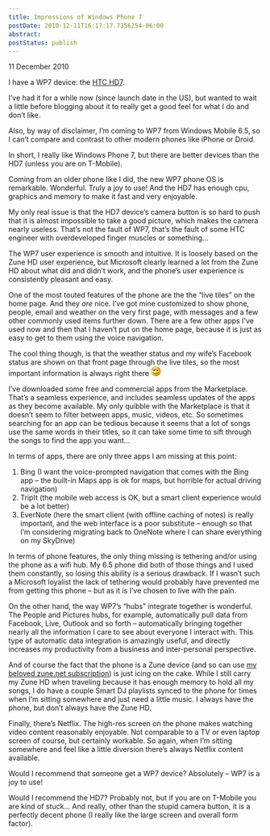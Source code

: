 ```yaml
---
title: Impressions of Windows Phone 7
postDate: 2010-12-11T16:17:17.7356254-06:00
abstract: 
postStatus: publish
---
```

11 December 2010

I have a WP7 device: the [HTC HD7](http://htc.t-mobile.com/hd7).

I’ve had it for a while now (since launch date in the US), but wanted to wait a little before blogging about it to really get a good feel for what I do and don’t like.

Also, by way of disclaimer, I’m coming to WP7 from Windows Mobile 6.5, so I can’t compare and contrast to other modern phones like iPhone or Droid.

In short, I really like Windows Phone 7, but there are better devices than the HD7 (unless you are on T-Mobile).

Coming from an older phone like I did, the new WP7 phone OS is remarkable. Wonderful. Truly a joy to use! And the HD7 has enough cpu, graphics and memory to make it fast and very enjoyable.

My only real issue is that the HD7 device’s camera button is so hard to push that it is almost impossible to take a good picture, which makes the camera nearly useless. That’s not the fault of WP7, that’s the fault of some HTC engineer with overdeveloped finger muscles or something…

The WP7 user experience is smooth and intuitive. It is loosely based on the Zune HD user experience, but Microsoft clearly learned a lot from the Zune HD about what did and didn’t work, and the phone’s user experience is consistently pleasant and easy.

One of the most touted features of the phone are the the “live tiles” on the home page. And they *are* nice. I’ve got mine customized to show phone, people, email and weather on the very first page, with messages and a few other commonly used items further down. There are a few other apps I’ve used now and then that I haven’t put on the home page, because it is just as easy to get to them using the voice navigation.

The cool thing though, is that the weather status and my wife’s Facebook status are shown on that front page through the live tiles, so the most important information is always right there ![Smile](binary/Windows-Live-Writer/Impressions-of-Windows-Phone-7_DE18/wlEmoticon-smile_2.png)

I’ve downloaded some free and commercial apps from the Marketplace. That’s a seamless experience, and includes seamless updates of the apps as they become available. My only quibble with the Marketplace is that it doesn’t seem to filter between apps, music, videos, etc. So sometimes searching for an app can be tedious because it seems that a lot of songs use the same words in their titles, so it can take some time to sift through the songs to find the app you want…

In terms of apps, there are only three apps I am missing at this point:

1. Bing (I want the voice-prompted navigation that comes with the Bing app – the built-in Maps app is ok for maps, but horrible for actual driving navigation)
2. TripIt (the mobile web access is OK, but a smart client experience would be a lot better)
3. EverNote (here the smart client (with offline caching of notes) is really important, and the web interface is a poor substitute – enough so that I’m considering migrating back to OneNote where I can share everything on my SkyDrive)


In terms of phone features, the only thing missing is tethering and/or using the phone as a wifi hub. My 6.5 phone did both of those things and I used them constantly, so losing this ability is a serious drawback. If I wasn’t such a Microsoft loyalist the lack of tethering would probably have prevented me from getting this phone – but as it is I’ve chosen to live with the pain.

On the other hand, the way WP7’s “hubs” integrate together is wonderful. The People and Pictures hubs, for example, automatically pull data from Facebook, Live, Outlook and so forth – automatically bringing together nearly all the information I care to see about everyone I interact with. This type of automatic data integration is amazingly useful, and directly increases my productivity from a business and inter-personal perspective.

And of course the fact that the phone is a Zune device (and so can use [my beloved zune.net subscription](http://www.lhotka.net/weblog/ZunenetRocks.aspx)) is just icing on the cake. While I still carry my Zune HD when traveling because it has enough memory to hold all my songs, I do have a couple Smart DJ playlists synced to the phone for times when I’m sitting somewhere and just need a little music. I always have the phone, but don’t always have the Zune HD.

Finally, there’s Netflix. The high-res screen on the phone makes watching video content reasonably enjoyable. Not comparable to a TV or even laptop screen of course, but certainly workable. So again, when I’m sitting somewhere and feel like a little diversion there’s always Netflix content available.

Would I recommend that someone get a WP7 device? Absolutely – WP7 is a joy to use!

Would I recommend the HD7? Probably not, but if you are on T-Mobile you are kind of stuck… And really, other than the stupid camera button, it is a perfectly decent phone (I really like the large screen and overall form factor).

